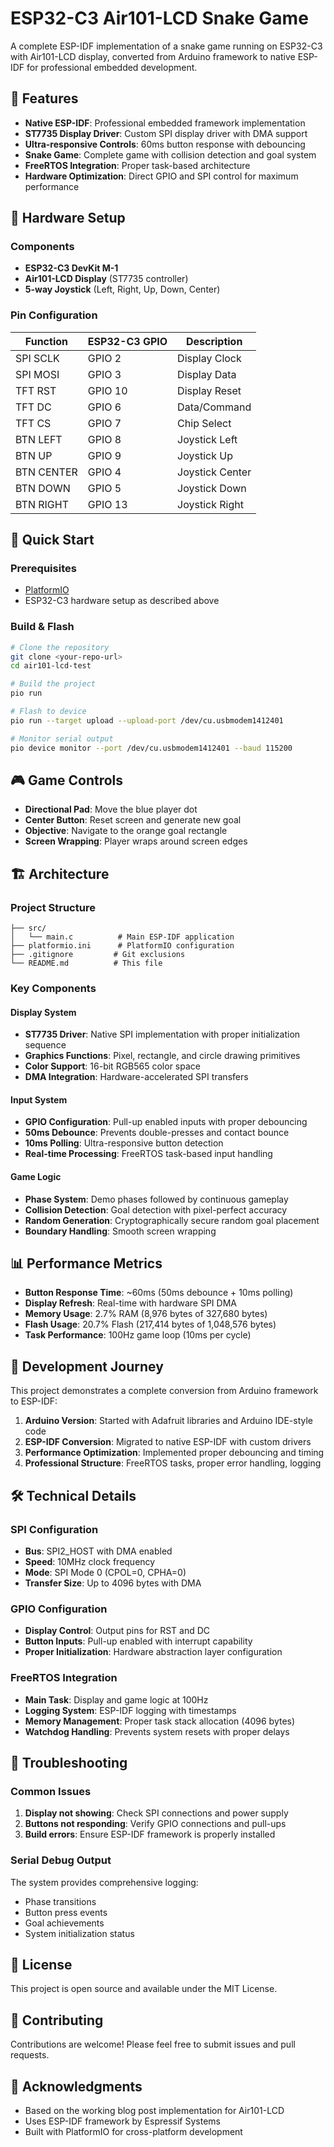 # ESP32-C3 Air101-LCD Snake Game

A complete ESP-IDF implementation of a snake game running on ESP32-C3 with Air101-LCD display, converted from Arduino framework to native ESP-IDF for professional embedded development.

## 🎯 Features

- **Native ESP-IDF**: Professional embedded framework implementation
- **ST7735 Display Driver**: Custom SPI display driver with DMA support
- **Ultra-responsive Controls**: 60ms button response with debouncing
- **Snake Game**: Complete game with collision detection and goal system
- **FreeRTOS Integration**: Proper task-based architecture
- **Hardware Optimization**: Direct GPIO and SPI control for maximum performance

## 🔧 Hardware Setup

### Components
- **ESP32-C3 DevKit M-1**
- **Air101-LCD Display** (ST7735 controller)
- **5-way Joystick** (Left, Right, Up, Down, Center)

### Pin Configuration

| Function | ESP32-C3 GPIO | Description |
|----------|---------------|-------------|
| SPI SCLK | GPIO 2 | Display Clock |
| SPI MOSI | GPIO 3 | Display Data |
| TFT RST  | GPIO 10 | Display Reset |
| TFT DC   | GPIO 6 | Data/Command |
| TFT CS   | GPIO 7 | Chip Select |
| BTN LEFT | GPIO 8 | Joystick Left |
| BTN UP   | GPIO 9 | Joystick Up |
| BTN CENTER | GPIO 4 | Joystick Center |
| BTN DOWN | GPIO 5 | Joystick Down |
| BTN RIGHT | GPIO 13 | Joystick Right |

## 🚀 Quick Start

### Prerequisites
- [PlatformIO](https://platformio.org/)
- ESP32-C3 hardware setup as described above

### Build & Flash
```bash
# Clone the repository
git clone <your-repo-url>
cd air101-lcd-test

# Build the project
pio run

# Flash to device
pio run --target upload --upload-port /dev/cu.usbmodem1412401

# Monitor serial output
pio device monitor --port /dev/cu.usbmodem1412401 --baud 115200
```

## 🎮 Game Controls

- **Directional Pad**: Move the blue player dot
- **Center Button**: Reset screen and generate new goal
- **Objective**: Navigate to the orange goal rectangle
- **Screen Wrapping**: Player wraps around screen edges

## 🏗️ Architecture

### Project Structure
```
├── src/
│   └── main.c          # Main ESP-IDF application
├── platformio.ini      # PlatformIO configuration
├── .gitignore         # Git exclusions
└── README.md          # This file
```

### Key Components

#### Display System
- **ST7735 Driver**: Native SPI implementation with proper initialization sequence
- **Graphics Functions**: Pixel, rectangle, and circle drawing primitives
- **Color Support**: 16-bit RGB565 color space
- **DMA Integration**: Hardware-accelerated SPI transfers

#### Input System
- **GPIO Configuration**: Pull-up enabled inputs with proper debouncing
- **50ms Debounce**: Prevents double-presses and contact bounce
- **10ms Polling**: Ultra-responsive button detection
- **Real-time Processing**: FreeRTOS task-based input handling

#### Game Logic
- **Phase System**: Demo phases followed by continuous gameplay
- **Collision Detection**: Goal detection with pixel-perfect accuracy
- **Random Generation**: Cryptographically secure random goal placement
- **Boundary Handling**: Smooth screen wrapping

## 📊 Performance Metrics

- **Button Response Time**: ~60ms (50ms debounce + 10ms polling)
- **Display Refresh**: Real-time with hardware SPI DMA
- **Memory Usage**: 2.7% RAM (8,976 bytes of 327,680 bytes)
- **Flash Usage**: 20.7% Flash (217,414 bytes of 1,048,576 bytes)
- **Task Performance**: 100Hz game loop (10ms per cycle)

## 🔄 Development Journey

This project demonstrates a complete conversion from Arduino framework to ESP-IDF:

1. **Arduino Version**: Started with Adafruit libraries and Arduino IDE-style code
2. **ESP-IDF Conversion**: Migrated to native ESP-IDF with custom drivers
3. **Performance Optimization**: Implemented proper debouncing and timing
4. **Professional Structure**: FreeRTOS tasks, proper error handling, logging

## 🛠️ Technical Details

### SPI Configuration
- **Bus**: SPI2_HOST with DMA enabled
- **Speed**: 10MHz clock frequency
- **Mode**: SPI Mode 0 (CPOL=0, CPHA=0)
- **Transfer Size**: Up to 4096 bytes with DMA

### GPIO Configuration
- **Display Control**: Output pins for RST and DC
- **Button Inputs**: Pull-up enabled with interrupt capability
- **Proper Initialization**: Hardware abstraction layer configuration

### FreeRTOS Integration
- **Main Task**: Display and game logic at 100Hz
- **Logging System**: ESP-IDF logging with timestamps
- **Memory Management**: Proper task stack allocation (4096 bytes)
- **Watchdog Handling**: Prevents system resets with proper delays

## 🐛 Troubleshooting

### Common Issues
1. **Display not showing**: Check SPI connections and power supply
2. **Buttons not responding**: Verify GPIO connections and pull-ups
3. **Build errors**: Ensure ESP-IDF framework is properly installed

### Serial Debug Output
The system provides comprehensive logging:
- Phase transitions
- Button press events
- Goal achievements
- System initialization status

## 📝 License

This project is open source and available under the MIT License.

## 🤝 Contributing

Contributions are welcome! Please feel free to submit issues and pull requests.

## 🙏 Acknowledgments

- Based on the working blog post implementation for Air101-LCD
- Uses ESP-IDF framework by Espressif Systems
- Built with PlatformIO for cross-platform development
